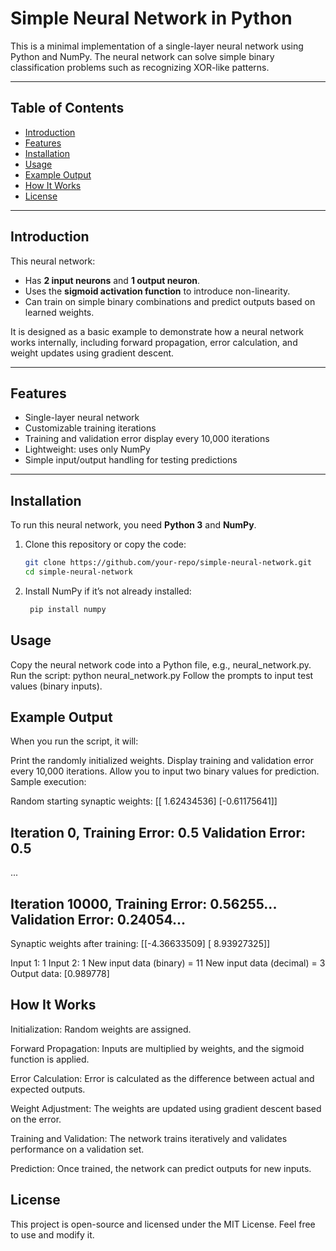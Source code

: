 # Simple Neural Network in Python

This is a minimal implementation of a single-layer neural network using Python and NumPy. The neural network can solve simple binary classification problems such as recognizing XOR-like patterns.

---

## Table of Contents

- [Introduction](#introduction)
- [Features](#features)
- [Installation](#installation)
- [Usage](#usage)
- [Example Output](#example-output)
- [How It Works](#how-it-works)
- [License](#license)

---

## Introduction

This neural network:
- Has **2 input neurons** and **1 output neuron**.
- Uses the **sigmoid activation function** to introduce non-linearity.
- Can train on simple binary combinations and predict outputs based on learned weights.

It is designed as a basic example to demonstrate how a neural network works internally, including forward propagation, error calculation, and weight updates using gradient descent.

---

## Features

- Single-layer neural network
- Customizable training iterations
- Training and validation error display every 10,000 iterations
- Lightweight: uses only NumPy
- Simple input/output handling for testing predictions

---

## Installation

To run this neural network, you need **Python 3** and **NumPy**.

1. Clone this repository or copy the code:
   ```bash
   git clone https://github.com/your-repo/simple-neural-network.git
   cd simple-neural-network

2. Install NumPy if it’s not already installed:
   ```bash
    pip install numpy

## Usage
Copy the neural network code into a Python file, e.g., neural_network.py.
Run the script:
python neural_network.py
Follow the prompts to input test values (binary inputs).

## Example Output
When you run the script, it will:

Print the randomly initialized weights.
Display training and validation error every 10,000 iterations.
Allow you to input two binary values for prediction.
Sample execution:

Random starting synaptic weights:
[[ 1.62434536]
 [-0.61175641]]

Iteration 0,
Training Error: 0.5
Validation Error: 0.5
-------------------------------------------------------
...

Iteration 10000,
Training Error: 0.56255...
Validation Error: 0.24054...
-------------------------------------------------------

Synaptic weights after training:
[[-4.36633509]
 [ 8.93927325]]

Input 1: 1
Input 2: 1
New input data (binary) = 11
New input data (decimal) = 3
Output data: 
[0.989778]

## How It Works
Initialization: Random weights are assigned.  

Forward Propagation: Inputs are multiplied by weights, and the sigmoid function is applied.  

Error Calculation: Error is calculated as the difference between actual and expected outputs.  

Weight Adjustment: The weights are updated using gradient descent based on the error.  

Training and Validation: The network trains iteratively and validates performance on a validation set.  

Prediction: Once trained, the network can predict outputs for new inputs.

## License
This project is open-source and licensed under the MIT License. Feel free to use and modify it.

